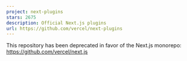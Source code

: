 ```yaml
---
project: next-plugins
stars: 2675
description: Official Next.js plugins
url: https://github.com/vercel/next-plugins
---
```


This repository has been deprecated in favor of the Next.js monorepo: https://github.com/vercel/next.js
